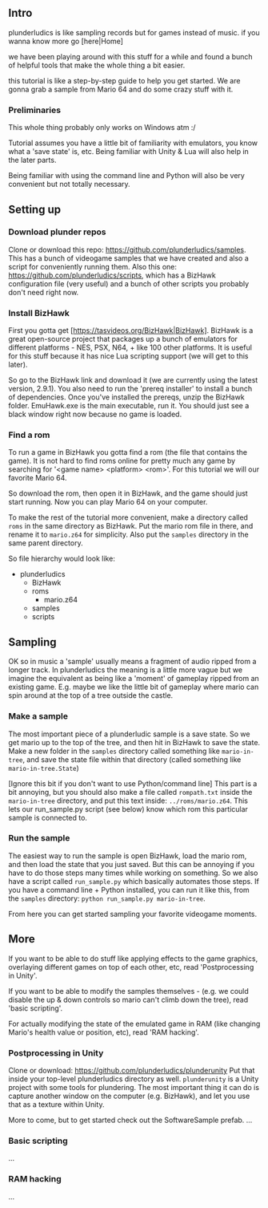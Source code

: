 ## Intro
plunderludics is like sampling records but for games instead of music. if you wanna know more go [here|Home]

we have been playing around with this stuff for a while and found a bunch of helpful tools that make the whole thing a bit easier.

this tutorial is like a step-by-step guide to help you get started. We are gonna grab a sample from Mario 64 and do some crazy stuff with it.

### Preliminaries
This whole thing probably only works on Windows atm :/

Tutorial assumes you have a little bit of familiarity with emulators, you know what a 'save state' is, etc. Being familiar with Unity & Lua will also help in the later parts.

Being familiar with using the command line and Python will also be very convenient but not totally necessary.

## Setting up

### Download plunder repos
Clone or download this repo: https://github.com/plunderludics/samples.
This has a bunch of videogame samples that we have created and also a script for conveniently running them.
Also this one: https://github.com/plunderludics/scripts, which has a BizHawk configuration file (very useful) and a bunch of other scripts you probably don't need right now.

### Install BizHawk
First you gotta get [https://tasvideos.org/BizHawk|BizHawk]. BizHawk is a great open-source project that packages up a bunch of emulators for different platforms - NES, PSX, N64, + like 100 other platforms. It is useful for this stuff because it has nice Lua scripting support (we will get to this later).

[//]: # (TODO at some point soon gotta replace this with our fork - guess we need to maintain a release page too)

So go to the BizHawk link and download it (we are currently using the latest version, 2.9.1). You also need to run the 'prereq installer' to install a bunch of dependencies.
Once you've installed the prereqs, unzip the BizHawk folder. EmuHawk.exe is the main executable, run it. You should just see a black window right now because no game is loaded.

### Find a rom
To run a game in BizHawk you gotta find a rom (the file that contains the game). It is not hard to find roms online for pretty much any game by searching for '\<game name\> \<platform\> \<rom\>'. For this tutorial we will our favorite Mario 64.

So download the rom, then open it in BizHawk, and the game should just start running. Now you can play Mario 64 on your computer.

To make the rest of the tutorial more convenient, make a directory called `roms` in the same directory as BizHawk. Put the mario rom file in there, and rename it to `mario.z64` for simplicity. Also put the `samples` directory in the same parent directory.

So file hierarchy would look like:
- plunderludics
	- BizHawk
	- roms
		- mario.z64
	- samples
	- scripts

[//]: # (TODO formatting)

## Sampling
OK so in music a 'sample' usually means a fragment of audio ripped from a longer track. In plunderludics the meaning is a little more vague but we imagine the equivalent as being like a  'moment' of gameplay ripped from an existing game. E.g. maybe we like the little bit of gameplay where mario can spin around at the top of a tree outside the castle.

### Make a sample
The most important piece of a plunderludic sample is a save state. So we get mario up to the top of the tree, and then hit <???> in BizHawk to save the state. Make a new folder in the `samples` directory called something like `mario-in-tree`, and save the state file within that directory (called something like `mario-in-tree.State`)

\[Ignore this bit if you don't want to use Python/command line]
This part is a bit annoying, but you should also make a file called `rompath.txt` inside the `mario-in-tree` directory, and put this text inside: `../roms/mario.z64`. This lets our run_sample.py script (see below) know which rom this particular sample is connected to.

### Run the sample
The easiest way to run the sample is open BizHawk, load the mario rom, and then load the state that you just saved. But this can be annoying if you have to do those steps many times while working on something. So we also have a script called `run_sample.py` which basically automates those steps. If you have a command line + Python installed, you can run it like this, from the `samples` directory:
`python run_sample.py mario-in-tree`.

From here you can get started sampling your favorite videogame moments.

## More
If you want to be able to do stuff like applying effects to the game graphics, overlaying different games on top of each other, etc, read 'Postprocessing in Unity'.

If you want to be able to modify the samples themselves - (e.g. we could disable the up & down controls so mario can't climb down the tree), read 'basic scripting'.

For actually modifying the state of the emulated game in RAM (like changing Mario's health value or position, etc), read 'RAM hacking'.

### Postprocessing in Unity
Clone or download: https://github.com/plunderludics/plunderunity
Put that inside your top-level plunderludics directory as well.
`plunderunity` is a Unity project with some tools for plundering. The most important thing it can do is capture another window on the computer (e.g. BizHawk), and let you use that as a texture within Unity.

More to come, but to get started check out the SoftwareSample prefab.
...

### Basic scripting
...
### RAM hacking
...